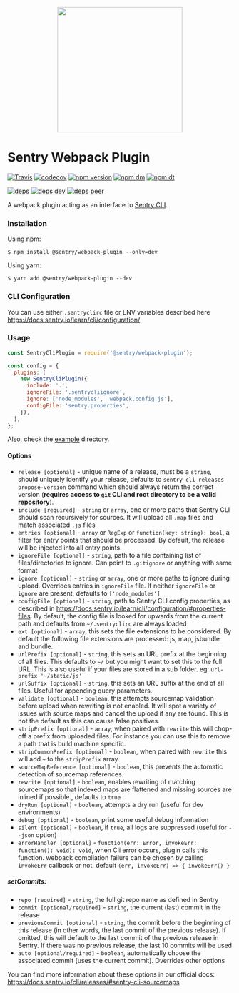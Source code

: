 <p align="center">
    <a href="https://sentry.io" target="_blank" align="center">
        <img src="https://sentry-brand.storage.googleapis.com/sentry-logo-black.png" width="280">
    </a>
<br/>
    <h1>Sentry Webpack Plugin</h1>
</p>

[![Travis](https://img.shields.io/travis/getsentry/sentry-webpack-plugin.svg?maxAge=2592000)](https://travis-ci.org/getsentry/sentry-webpack-plugin)
[![codecov](https://codecov.io/gh/getsentry/sentry-webpack-plugin/branch/master/graph/badge.svg)](https://codecov.io/gh/getsentry/sentry-webpack-plugin)
[![npm version](https://img.shields.io/npm/v/@sentry/webpack-plugin.svg)](https://www.npmjs.com/package/@sentry/webpack-plugin)
[![npm dm](https://img.shields.io/npm/dm/@sentry/webpack-plugin.svg)](https://www.npmjs.com/package/@sentry/webpack-plugin)
[![npm dt](https://img.shields.io/npm/dt/@sentry/webpack-plugin.svg)](https://www.npmjs.com/package/@sentry/webpack-plugin)

[![deps](https://david-dm.org/getsentry/sentry-webpack-plugin/status.svg)](https://david-dm.org/getsentry/sentry-webpack-plugin?view=list)
[![deps dev](https://david-dm.org/getsentry/sentry-webpack-plugin/dev-status.svg)](https://david-dm.org/getsentry/sentry-webpack-plugin?type=dev&view=list)
[![deps peer](https://david-dm.org/getsentry/sentry-webpack-plugin/peer-status.svg)](https://david-dm.org/getsentry/sentry-webpack-plugin?type=peer&view=list)

A webpack plugin acting as an interface to
[Sentry CLI](https://docs.sentry.io/learn/cli/).

### Installation

Using npm:

```
$ npm install @sentry/webpack-plugin --only=dev
```

Using yarn:

```
$ yarn add @sentry/webpack-plugin --dev
```

### CLI Configuration

You can use either `.sentryclirc` file or ENV variables described here
https://docs.sentry.io/learn/cli/configuration/

### Usage

```js
const SentryCliPlugin = require('@sentry/webpack-plugin');

const config = {
  plugins: [
    new SentryCliPlugin({
      include: '.',
      ignoreFile: '.sentrycliignore',
      ignore: ['node_modules', 'webpack.config.js'],
      configFile: 'sentry.properties',
    }),
  ],
};
```

Also, check the [example](example) directory.

#### Options

* `release [optional]` - unique name of a release, must be a `string`, should
  uniquely identify your release, defaults to
  `sentry-cli releases propose-version` command which should always return the
  correct version (**requires access to `git` CLI and root directory to be a valid
  repository**).
* `include [required]` - `string` or `array`, one or more paths that Sentry CLI
  should scan recursively for sources. It will upload all `.map` files and match
  associated `.js` files
* `entries [optional]` - `array` or `RegExp` or `function(key: string): bool`, a
  filter for entry points that should be processed. By default, the release will
  be injected into all entry points.
* `ignoreFile [optional]` - `string`, path to a file containing list of
  files/directories to ignore. Can point to `.gitignore` or anything with same
  format
* `ignore [optional]` - `string` or `array`, one or more paths to ignore during
  upload. Overrides entries in `ignoreFile` file. If neither `ignoreFile` or
  `ignore` are present, defaults to `['node_modules']`
* `configFile [optional]` - `string`, path to Sentry CLI config properties, as
  described in https://docs.sentry.io/learn/cli/configuration/#properties-files.
  By default, the config file is looked for upwards from the current path and
  defaults from `~/.sentryclirc` are always loaded
* `ext [optional]` - `array`, this sets the file extensions to be
  considered. By default the following file extensions are processed: js, map,
  jsbundle and bundle.
* `urlPrefix [optional]` - `string`, this sets an URL prefix at the beginning
  of all files. This defaults to `~/` but you might want to set this to the
  full URL. This is also useful if your files are stored in a sub folder. eg:
  `url-prefix '~/static/js'`
* `urlSuffix [optional]` - `string`, this sets an URL suffix at the end of all
  files. Useful for appending query parameters.
* `validate [optional]` - `boolean`, this attempts sourcemap validation before
  upload when rewriting is not enabled. It will spot a variety of issues with
  source maps and cancel the upload if any are found. This is not the default as
  this can cause false positives.
* `stripPrefix [optional]` - `array`, when paired with `rewrite` this will
  chop-off a prefix from uploaded files. For instance you can use this to remove
  a path that is build machine specific.
* `stripCommonPrefix [optional]` - `boolean`, when paired with `rewrite` this
  will add `~` to the `stripPrefix` array.
* `sourceMapReference [optional]` - `boolean`, this prevents the automatic
  detection of sourcemap references.
* `rewrite [optional]` - `boolean`, enables rewriting of matching sourcemaps so
  that indexed maps are flattened and missing sources are inlined if possible.,
  defaults to `true`
* `dryRun [optional]` - `boolean`, attempts a dry run (useful for dev
  environments)
* `debug [optional]` - `boolean`, print some useful debug information
* `silent [optional]` - `boolean`, if `true`, all logs are suppressed (useful for `--json` option)
* `errorHandler [optional]` - `function(err: Error, invokeErr: function(): void): void`, when Cli error occurs, plugin calls this function. webpack compilation failure can be chosen by calling `invokeErr` callback or not. default `(err, invokeErr) => { invokeErr() }`

##### setCommits:
* `repo [required]` - `string`, the full git repo name as defined in Sentry
* `commit [optional/required]` - `string`, the current (last) commit in the release
* `previousCommit [optional]` - `string`, the commit before the beginning of this release (in other words, the last commit of the previous release). If omitted, this will default to the last commit of the previous release in Sentry. If there was no previous release, the last 10 commits will be used
* `auto [optional/required]` - `boolean`, automatically choose the associated commit (uses the current commit). Overrides other options

You can find more information about these options in our official docs:
https://docs.sentry.io/cli/releases/#sentry-cli-sourcemaps
